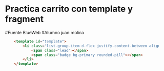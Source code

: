 # Practica carrito con template y fragment

#Fuente BlueWeb 
#Alumno juan molina

```html
    <template id="template">
        <li class="list-group-item d-flex justify-content-between align-items-center">
            <span class="lead"></span>
            <span class="badge bg-primary rounded-pill"></span>
        </li>
    </template>
```
